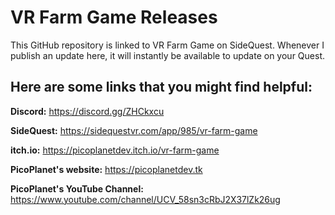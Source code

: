 # VR Farm Game Releases
This GitHub repository is linked to VR Farm Game on SideQuest. Whenever I publish an update here, it will instantly be available to update on your Quest.
## Here are some links that you might find helpful:
**Discord:** https://discord.gg/ZHCkxcu

**SideQuest:** https://sidequestvr.com/app/985/vr-farm-game

**itch.io:** https://picoplanetdev.itch.io/vr-farm-game

**PicoPlanet's website:** https://picoplanetdev.tk

**PicoPlanet's YouTube Channel:** https://www.youtube.com/channel/UCV_58sn3cRbJ2X37lZk26ug
